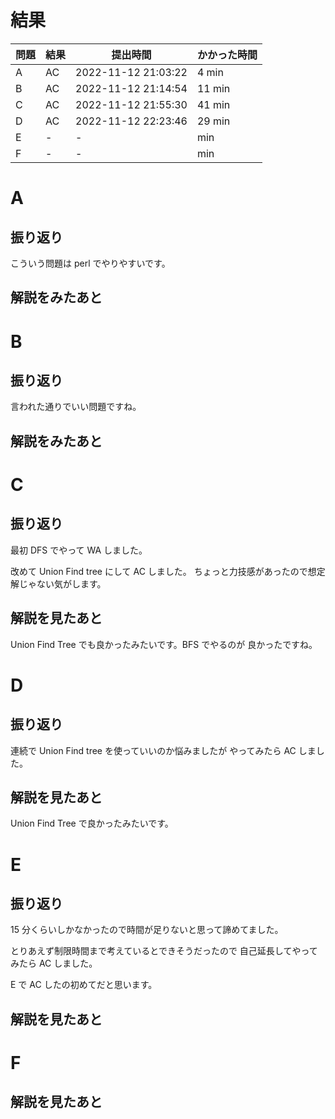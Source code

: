 # 結果

| 問題 | 結果 | 提出時間            | かかった時間 |
|------|------|---------------------|--------------|
| A    | AC   | 2022-11-12 21:03:22 | 4 min        |
| B    | AC   | 2022-11-12 21:14:54 | 11 min       |
| C    | AC   | 2022-11-12 21:55:30 | 41 min       |
| D    | AC   | 2022-11-12 22:23:46 | 29 min       |
| E    | -    | -                   |     min      |
| F    | -    | -                   |     min      |

# A

## 振り返り

こういう問題は perl でやりやすいです。

## 解説をみたあと

# B

## 振り返り

言われた通りでいい問題ですね。

## 解説をみたあと

# C

## 振り返り

最初 DFS でやって WA しました。

改めて Union Find tree にして AC しました。
ちょっと力技感があったので想定解じゃない気がします。

## 解説を見たあと

Union Find Tree でも良かったみたいです。BFS でやるのが
良かったですね。

# D

## 振り返り

連続で Union Find tree を使っていいのか悩みましたが
やってみたら AC しました。

## 解説を見たあと

Union Find Tree で良かったみたいです。

# E

## 振り返り

15 分くらいしかなかったので時間が足りないと思って諦めてました。

とりあえず制限時間まで考えているとできそうだったので
自己延長してやってみたら AC しました。

E で AC したの初めてだと思います。

## 解説を見たあと

# F

## 解説を見たあと
